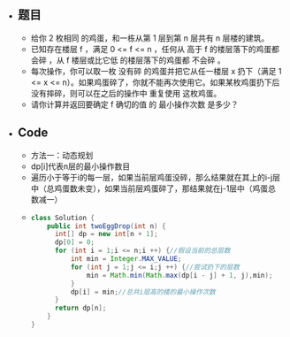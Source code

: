 - ## 题目
	- 给你 2 枚相同 的鸡蛋，和一栋从第 1 层到第 n 层共有 n 层楼的建筑。
	- 已知存在楼层 f ，满足 0 <= f <= n ，任何从 高于 f 的楼层落下的鸡蛋都 会碎 ，从 f 楼层或比它低 的楼层落下的鸡蛋都 不会碎 。
	- 每次操作，你可以取一枚 没有碎 的鸡蛋并把它从任一楼层 x 扔下（满足 1 <= x <= n）。如果鸡蛋碎了，你就不能再次使用它。如果某枚鸡蛋扔下后没有摔碎，则可以在之后的操作中 重复使用 这枚鸡蛋。
	- 请你计算并返回要确定 f 确切的值 的 最小操作次数 是多少？
- ## Code
	- 方法一：动态规划
	- dp[i]代表n层的最小操作数目
	- 遍历小于等于i的每一层，如果当前层鸡蛋没碎，那么结果就在其上的i-j层中（总鸡蛋数未变），如果当前层鸡蛋碎了，那结果就在j-1层中（鸡蛋总数减一）
	- ```java
	  class Solution {
	      public int twoEggDrop(int n) {
	      	int[] dp = new int[n + 1];
	      	dp[0] = 0;
	      	for (int i = 1;i <= n;i ++) {//假设当前的总层数
	      		int min = Integer.MAX_VALUE;
	      		for (int j = 1;j <= i;j ++) {//尝试扔下的层数
	      			min = Math.min(Math.max(dp[i - j] + 1, j),min);
	      		}
	      		dp[i] = min;//总共i层高的楼的最小操作次数
	      	}
	      	return dp[n];
	      }
	  }
	  ```